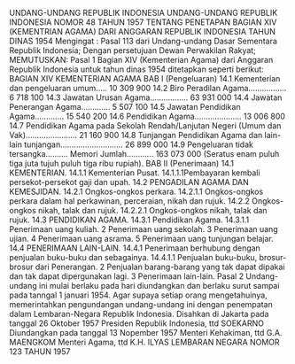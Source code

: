  UNDANG-UNDANG REPUBLIK INDONESIA UNDANG-UNDANG REPUBLIK INDONESIA NOMOR 48 TAHUN 1957 TENTANG PENETAPAN BAGIAN XIV (KEMENTRIAN AGAMA) DARI ANGGARAN REPUBLIK INDONESIA TAHUN DINAS 1954
Mengingat :
 Pasal 113 dari Undang-undang Dasar Sementara Republik Indonesia; Dengan persetujuan Dewan Perwakilan Rakyat;
MEMUTUSKAN:
Pasal 1
Bagian XIV (Kementerian Agama) dari Anggaran Republik Indonesia untuk tahun dinas 1954 ditetapkan seperti berikut: BAGIAN XIV KEMENTERIAN AGAMA BAB I (Pengeluaran) 14.1 Kementerian dan pengeluaran umum..... 10 309 900 14.2 Biro Peradilan Agama................. 6 718 100 14.3 Jawatan Urusan Agama................. 63 931 000 14.4 Jawatan Penerangan Agama............. 5 507 100 14.5 Jawatan Pendidikan Agama............. 15 540 200 14.6 Pendidikan Agama..................... 13 006 800 14.7 Pendidikan Agama pada Sekolah Rendah/Lanjutan Negeri (Umum dan Vak)....................... 21 160 900 14.8 Tunjangan Pendidikan Agama dan lain-lain tunjangan............................ 26 899 000 14.9 Pengeluaran tidak tersangka.......... Memori Jumlah............ 163 073 000 (Seratus enam puluh tiga juta tujuh puluh tiga ribu rupiah). BAB II (Penerimaan) 14.1 KEMENTERIAN.
14.1.1 Kementerian Pusat.
14.1.1.1Pembayaran kembali persekot-persekot gaji dan upah.
14.2 PENGADILAN AGAMA DAN KEMESJIDAN.
14.2.1 Ongkos-ongkos perkara.
14.2.1.1 Ongkos-ongkos perkara dalam hal perkawinan, perceraian, nikah dan rujuk.
14.2.2 Ongkos-ongkos nikah, talak dan rujuk.
14.2.2.1 Ongkos-ongkos nikah, talak dan rujuk.
14.3 PENDIDIKAN AGAMA.
14.3.1 Pendidikan Agama.
14.3.1.1 Penerimaan uang kuliah. 2 Penerimaan uang sekolah. 3 Penerimaan uang ujian. 4 Penerimaan uang asrama. 5 Penerimaan uang tunjungan belajar.
14.4 PENERIMAAN LAIN-LAIN.
14.4.1 Penerimaan berhubung dengan penjualan buku-buku dan sebagainya.
14.4.1.1 Penjualan buku-buku, brosur-brosur dari Penerangan. 2 Penjualan barang-barang yang tak dapat dipakai dan tak dapat dipergunakan lagi. 3 Penerimaan lain-lain.
Pasal 2
Undang-undang ini mulai berlaku pada hari diundangkan dan berlaku surut sampai pada tanngal 1 januari 1954. Agar supaya setiap orang mengetahuinya, memerintahkan pengundangan undang-undang ini dengan penempatan dalam Lembaran-Negara Republik Indonesia. Disahkan di Jakarta pada tanggal 26 Oktober 1957 Presiden Republik Indonesia, ttd SOEKARNO Diundangkan pada tanggal 13 Nopember 1957 Menteri Kehakiman, ttd G.A. MAENGKOM Menteri Agama, ttd K.H. ILYAS LEMBARAN NEGARA NOMOR 123 TAHUN 1957